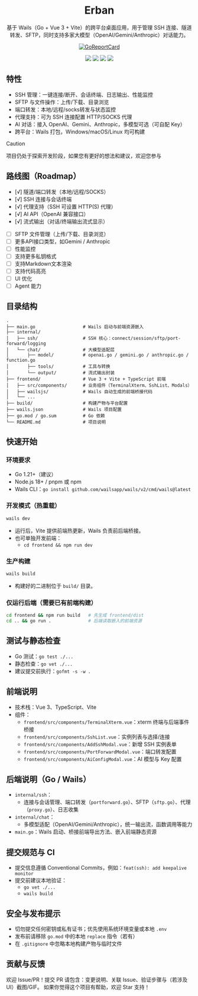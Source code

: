 <div align="center">

# Erban

基于 Wails（Go + Vue 3 + Vite）的跨平台桌面应用，用于管理 SSH 连接、隧道转发、SFTP，同时支持多家大模型（OpenAI/Gemini/Anthropic）对话能力。

</div>

<p align="center">
  <a href="https://goreportcard.com/badge/github.com/flyingeirc/erban">
    <img src="https://goreportcard.com/badge/github.com/flyingeirc/erban" alt="GoReportCard">
  </a>
</p>


<p align="center">
    <img src="./docs/example1.png">
    <img src="./docs/example2.png">
    <img src="./docs/example3.png">
    <img src="./docs/example4.png">
</p>

## 特性

- SSH 管理：一键连接/断开、会话终端、日志输出、性能监控
- SFTP 与文件操作：上传/下载、目录浏览
- 端口转发：本地/远程/socks转发与状态监控
- 代理支持：可为 SSH 连接配置 HTTP/SOCKS 代理
- AI 对话：接入 OpenAI、Gemini、Anthropic，多模型可选（可自配 Key）
- 跨平台：Wails 打包，Windows/macOS/Linux 均可构建

> [!CAUTION]
> 项目仍处于探索开发阶段，如果您有更好的想法和建议，欢迎您参与

## 路线图（Roadmap）

- [√] 隧道/端口转发（本地/远程/SOCKS）
- [√] SSH 连接与会话终端
- [√] 代理支持（SSH 可设置 HTTP(S) 代理）
- [√] AI API（OpenAI 兼容接口）
- [√] 流式输出（对话/终端输出流式显示）
- [ ] SFTP 文件管理（上传/下载、目录浏览）
- [ ] 更多API接口类型，如Gemini / Anthropic
- [ ] 性能监控
- [ ] 支持更多私钥格式
- [ ] 支持Markdown文本渲染
- [ ] 支持代码高亮
- [ ] UI 优化
- [ ] Agent 能力

## 目录结构

```
.
├── main.go                  # Wails 启动与前端资源嵌入
├── internal/
│   ├── ssh/                 # SSH 核心：connect/session/sftp/port-forward/logging
│   └── chat/                # 大模型适配层
│       ├── model/           # openai.go / gemini.go / anthropic.go / function.go
│       ├── tools/           # 工具与转换
│       └── output/          # 流式输出封装
├── frontend/                # Vue 3 + Vite + TypeScript 前端
│   ├── src/components/      # 业务组件（TerminalXterm、SshList、Modals）
│   ├── wailsjs/             # Wails 自动生成的前端桥接代码
│   └── ...
├── build/                   # 构建产物与平台配置
├── wails.json               # Wails 项目配置
├── go.mod / go.sum          # Go 依赖
└── README.md                # 项目说明
```

## 快速开始

### 环境要求

- Go 1.21+（建议）
- Node.js 18+ / pnpm 或 npm
- Wails CLI：`go install github.com/wailsapp/wails/v2/cmd/wails@latest`

### 开发模式（热重载）

```bash
wails dev
```

- 运行后，Vite 提供前端热更新，Wails 负责前后端桥接。
- 也可单独开发前端：
  - `cd frontend && npm run dev`

### 生产构建

```bash
wails build
```

- 构建好的二进制位于 `build/` 目录。

### 仅运行后端（需要已有前端构建）

```bash
cd frontend && npm run build   # 先生成 frontend/dist
cd .. && go run .              # 后端读取嵌入的前端资源
```

## 测试与静态检查

- Go 测试：`go test ./...`
- 静态检查：`go vet ./...`
- 建议提交前执行：`gofmt -s -w .`

## 前端说明

- 技术栈：Vue 3、TypeScript、Vite
- 组件：
  - `frontend/src/components/TerminalXterm.vue`：xterm 终端与后端事件桥接
  - `frontend/src/components/SshList.vue`：实例列表与选择/连接
  - `frontend/src/components/AddSshModal.vue`：新增 SSH 实例表单
  - `frontend/src/components/PortForwardModal.vue`：端口转发配置
  - `frontend/src/components/AiConfigModal.vue`：AI 模型与 Key 配置

## 后端说明（Go / Wails）

- `internal/ssh`：
  - 连接与会话管理、端口转发（`portforward.go`）、SFTP（`sftp.go`）、代理（`proxy.go`）、日志收集
- `internal/chat`：
  - 多模型适配（OpenAI/Gemini/Anthropic），统一输出流，函数调用等能力
- `main.go`：Wails 启动、桥接前端导出方法、嵌入前端静态资源

## 提交规范与 CI

- 提交信息遵循 Conventional Commits，例如：`feat(ssh): add keepalive monitor`
- 提交前建议本地验证：
  - `go vet ./...`
  - `wails build`

## 安全与发布提示

- 切勿提交任何密钥或私有证书；优先使用系统环境变量或本地 `.env`
- 发布前请移除 `go.mod` 中的本地 `replace` 指令（若有）
- 在 `.gitignore` 中忽略本地构建产物与临时文件


## 贡献与反馈

欢迎 Issue/PR！提交 PR 请包含：变更说明、关联 Issue、验证步骤与（若涉及 UI）截图/GIF。
如果你觉得这个项目有帮助，欢迎 Star 支持！
